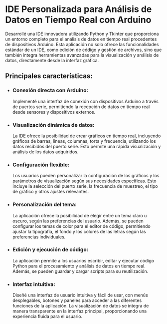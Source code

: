 # IDE Personalizada para Análisis de Datos en Tiempo Real con Arduino

Desarrollé una IDE innovadora utilizando Python y Tkinter que proporciona un entorno completo para el análisis de datos en tiempo real procedentes de dispositivos Arduino. Esta aplicación no solo ofrece las funcionalidades estándar de un IDE, como edición de código y gestión de archivos, sino que también integra herramientas avanzadas para la visualización y análisis de datos, directamente desde la interfaz gráfica.

## Principales características:

* ### Conexión directa con Arduino:
  Implementé una interfaz de conexión con dispositivos Arduino a través de puertos serie, permitiendo la recepción de datos en tiempo real desde sensores y dispositivos externos.

* ### Visualización dinámica de datos:
  La IDE ofrece la posibilidad de crear gráficos en tiempo real, incluyendo gráficos de barras, líneas, columnas, torta y frecuencia, utilizando los datos recibidos del puerto serie. Esto permite una rápida visualización y análisis de los datos adquiridos.

* ### Configuración flexible:
  Los usuarios pueden personalizar la configuración de los gráficos y los parámetros de visualización según sus necesidades específicas. Esto incluye la selección del puerto serie, la frecuencia de muestreo, el tipo de gráfico y otros ajustes relevantes.

* ### Personalización del tema:
  La aplicación ofrece la posibilidad de elegir entre un tema claro u oscuro, según las preferencias del usuario. Además, se pueden configurar los temas de color para el editor de código, permitiendo ajustar la tipografía, el fondo y los colores de las letras según las preferencias individuales.

* ### Edición y ejecución de código:
  La aplicación permite a los usuarios escribir, editar y ejecutar código Python para el procesamiento y análisis de datos en tiempo real. Además, se pueden guardar y cargar scripts para su reutilización.

* ### Interfaz intuitiva:
  Diseñé una interfaz de usuario intuitiva y fácil de usar, con menús desplegables, botones y paneles para acceder a las diferentes funciones de la aplicación. La visualización de datos se integra de manera transparente en la interfaz principal, proporcionando una experiencia fluida para el usuario.
